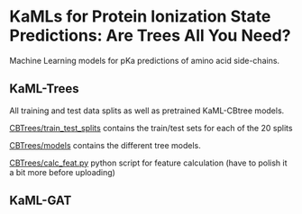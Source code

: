 # KaMLs for Protein Ionization State Predictions: Are Trees All You Need?

Machine Learning models for pKa predictions of amino acid side-chains.

## KaML-Trees

All training and test data splits as well as pretrained KaML-CBtree models.

[CBTrees/train_test_splits](CBTrees/train_test_split) contains the train/test sets for each of the 20 splits

[CBTrees/models](CBTrees/models) contains the different tree models.

[CBTrees/calc_feat.py](CBTrees/calc_features.py) python script for feature calculation (have to polish it a bit more before uploading)

## KaML-GAT


